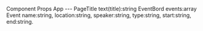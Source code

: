 Component            Props
App                   ---
PageTitle             text(title):string
EventBord             events:array
Event                 name:string, location:string, speaker:string, type:string, start:string, end:string.